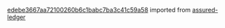 [edebe3667aa72100260b6c1babc7ba3c41c59a58](https://github.com/insolar/assured-ledger/commit/edebe3667aa72100260b6c1babc7ba3c41c59a58) imported from [assured-ledger](https://github.com/insolar/assured-ledger)
